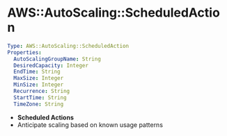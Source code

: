 # AWS::AutoScaling::ScheduledAction

```yaml
Type: AWS::AutoScaling::ScheduledAction
Properties:
  AutoScalingGroupName: String
  DesiredCapacity: Integer
  EndTime: String
  MaxSize: Integer
  MinSize: Integer
  Recurrence: String
  StartTime: String
  TimeZone: String
```

- **Scheduled Actions**
- Anticipate scaling based on known usage patterns
